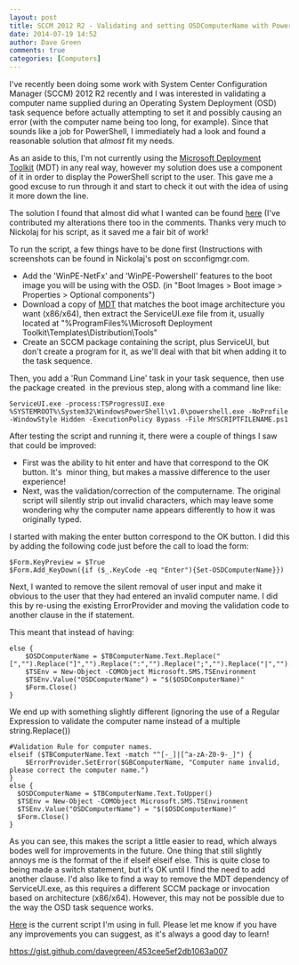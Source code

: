 ```yaml
---
layout: post
title: SCCM 2012 R2 - Validating and setting OSDComputerName with PowerShell
date: 2014-07-19 14:52
author: Dave Green
comments: true
categories: [Computers]
---
```

I've recently been doing some work with System Center Configuration Manager (SCCM) 2012 R2 recently and I was interested in validating a computer name supplied during an Operating System Deployment (OSD) task sequence before actually attempting to set it and possibly causing an error (with the computer name being too long, for example). Since that sounds like a job for PowerShell, I immediately had a look and found a reasonable solution that *almost* fit my needs.

As an aside to this, I'm not currently using the [Microsoft Deployment Toolkit](http://technet.microsoft.com/en-gb/windows/dn475741.aspx) (MDT) in any real way, however my solution does use a component of it in order to display the PowerShell script to the user. This gave me a good excuse to run through it and start to check it out with the idea of using it more down the line.

The solution I found that almost did what I wanted can be found [here](http://www.scconfigmgr.com/2013/10/02/prompt-for-computer-name-during-osd-with-powershell/) (I've contributed my alterations there too in the comments. Thanks very much to Nickolaj for his script, as it saved me a fair bit of work!

To run the script, a few things have to be done first (Instructions with screenshots can be found in Nickolaj's post on scconfigmgr.com.

- Add the 'WinPE-NetFx' and 'WinPE-Powershell' features to the boot image you will be using with the OSD. (in "Boot Images &gt; Boot image &gt; Properties &gt; Optional components")
- Download a copy of [MDT](http://technet.microsoft.com/en-gb/windows/dn475741.aspx) that matches the boot image architecture you want (x86/x64), then extract the ServiceUI.exe file from it, usually located at "%ProgramFiles%\Microsoft Deployment Toolkit\Templates\Distribution\Tools"
- Create an SCCM package containing the script, plus ServiceUI, but don't create a program for it, as we'll deal with that bit when adding it to the task sequence.

Then, you add a 'Run Command Line' task in your task sequence, then use the package created  in the previous step, along with a command line like:

    ServiceUI.exe -process:TSProgressUI.exe %SYSTEMROOT%\System32\WindowsPowerShell\v1.0\powershell.exe -NoProfile -WindowStyle Hidden -ExecutionPolicy Bypass -File MYSCRIPTFILENAME.ps1

After testing the script and running it, there were a couple of things I saw that could be improved:

- First was the ability to hit enter and have that correspond to the OK button. It's  minor thing, but makes a massive difference to the user experience!
- Next, was the validation/correction of the computername. The original script will silently strip out invalid characters, which may leave some wondering why the computer name appears differently to how it was originally typed.

I started with making the enter button correspond to the OK button. I did this by adding the following code just before the call to load the form:

    $Form.KeyPreview = $True
    $Form.Add_KeyDown({if ($_.KeyCode -eq "Enter"){Set-OSDComputerName}})

Next, I wanted to remove the silent removal of user input and make it obvious to the user that they had entered an invalid computer name. I did this by re-using the existing ErrorProvider and moving the validation code to another clause in the if statement.

This meant that instead of having:

    else {
        $OSDComputerName = $TBComputerName.Text.Replace("[","").Replace("]","").Replace(":","").Replace(";","").Replace("|","").Replace("=","").Replace("+","").Replace("*","").Replace("?","").Replace("&lt;","").Replace("&gt;","").Replace("/","").Replace("\","").Replace(",","")
        $TSEnv = New-Object -COMObject Microsoft.SMS.TSEnvironment
        $TSEnv.Value("OSDComputerName") = "$($OSDComputerName)"
        $Form.Close()
    }

We end up with something slightly different (ignoring the use of a Regular Expression to validate the computer name instead of a multiple string.Replace())

    #Validation Rule for computer names.
    elseif ($TBComputerName.Text -match "^[-_]|[^a-zA-Z0-9-_]") {
        $ErrorProvider.SetError($GBComputerName, "Computer name invalid, please correct the computer name.")
    }
    else {
      $OSDComputerName = $TBComputerName.Text.ToUpper()
      $TSEnv = New-Object -COMObject Microsoft.SMS.TSEnvironment
      $TSEnv.Value("OSDComputerName") = "$($OSDComputerName)"
      $Form.Close()
    }

As you can see, this makes the script a little easier to read, which always bodes well for improvements in the future. One thing that still slightly annoys me is the format of the if elseif elseif else. This is quite close to being made a switch statement, but it's OK until I find the need to add another clause. I'd also like to find a way to remove the MDT dependency of ServiceUI.exe, as this requires a different SCCM package or invocation based on architecture (x86/x64). However, this may not be possible due to the way the OSD task sequence works.

[Here](https://gist.github.com/davegreen/453cee5ef2db1063a007) is the current script I'm using in full. Please let me know if you have any improvements you can suggest, as it's always a good day to learn!

https://gist.github.com/davegreen/453cee5ef2db1063a007